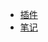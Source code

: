 <!-- * [指南](/401/)
* [组件](/401/)
* [JS](/401/) -->
* [插件](/plugs/)
* [笔记](/note/)
<!-- * [数据结构与算法](/algorithm/) -->
<!-- * [更新日志](/log/#_101) -->